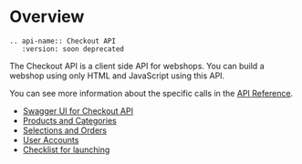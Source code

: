 # Overview

```eval_rst
.. api-name:: Checkout API
   :version: soon deprecated
```

The Checkout API is a client side API for webshops. You can build a webshop using only HTML and JavaScript using this API.

You can see more information about the specific calls in the [API Reference](/reference/old/checkout-api/index).

- [Swagger UI for Checkout API](https://docs.centra.com/swagger-ui?api=CheckoutAPI)
- [Products and Categories](/reference/old/checkout-api/products-and-categories)
- [Selections and Orders](/reference/old/checkout-api/selections-and-orders)
- [User Accounts](/reference/old/checkout-api/user-accounts)
- [Checklist for launching](/guides/shop-api/checklist-for-launching)
